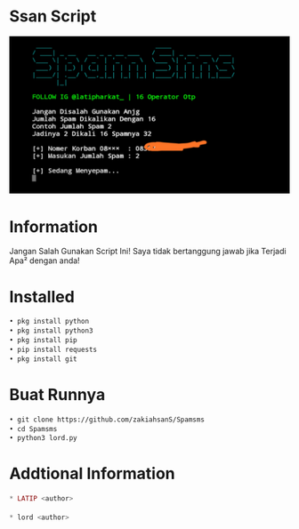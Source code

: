 # Ssan Script
<img src="latip.jpg" alt="Ssan Cok">

# Information
Jangan Salah Gunakan Script Ini!
Saya tidak bertanggung jawab jika
Terjadi Apa² dengan anda!
# Installed
```BASH
• pkg install python
• pkg install python3
• pkg install pip
• pip install requests
• pkg install git
```
# Buat Runnya
```BASH
• git clone https://github.com/zakiahsanS/Spamsms
• cd Spamsms
• python3 lord.py
```
# Addtional Information
```PHP
* LATIP <author>

* lord <author>
